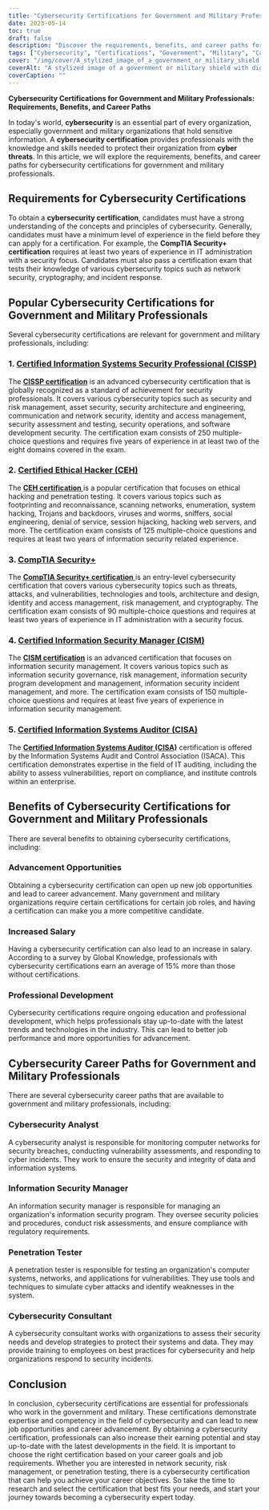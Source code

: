 ```yaml
---
title: "Cybersecurity Certifications for Government and Military Professionals"
date: 2023-05-14
toc: true
draft: false
description: "Discover the requirements, benefits, and career paths for cybersecurity certifications in the government and military sectors."
tags: ["Cybersecurity", "Certifications", "Government", "Military", "Career Path", "Information Security", "Defense", "Security Clearance", "Compliance", "Regulations", "Cybercrime", "Cyber Threats", "IT Audit", "Risk Management", "CISSP", "CISM", "Security+", "CEH", "CAP", "CSSLP"]
cover: "/img/cover/A_stylized_image_of_a_government_or_military_shield.png"
coverAlt: "A stylized image of a government or military shield with digital locks and keys in the background."
coverCaption: ""
---
```


**Cybersecurity Certifications for Government and Military Professionals: Requirements, Benefits, and Career Paths**

In today's world, **cybersecurity** is an essential part of every organization, especially government and military organizations that hold sensitive information. A **cybersecurity certification** provides professionals with the knowledge and skills needed to protect their organization from **cyber threats**. In this article, we will explore the requirements, benefits, and career paths for cybersecurity certifications for government and military professionals.

## Requirements for Cybersecurity Certifications

To obtain a **cybersecurity certification**, candidates must have a strong understanding of the concepts and principles of cybersecurity. Generally, candidates must have a minimum level of experience in the field before they can apply for a certification. For example, the **CompTIA Security+ certification** requires at least two years of experience in IT administration with a security focus. Candidates must also pass a certification exam that tests their knowledge of various cybersecurity topics such as network security, cryptography, and incident response.

## Popular Cybersecurity Certifications for Government and Military Professionals

Several cybersecurity certifications are relevant for government and military professionals, including:

### 1. [Certified Information Systems Security Professional (CISSP)](https://www.isc2.org/Certifications/CISSP)

The [**CISSP certification**](https://www.isc2.org/Certifications/CISSP) is an advanced cybersecurity certification that is globally recognized as a standard of achievement for security professionals. It covers various cybersecurity topics such as security and risk management, asset security, security architecture and engineering, communication and network security, identity and access management, security assessment and testing, security operations, and software development security. The certification exam consists of 250 multiple-choice questions and requires five years of experience in at least two of the eight domains covered in the exam.

### 2. [Certified Ethical Hacker (CEH)](https://cert.eccouncil.org/certified-ethical-hacker.html)

The [**CEH certification** ](https://cert.eccouncil.org/certified-ethical-hacker.html)is a popular certification that focuses on ethical hacking and penetration testing. It covers various topics such as footprinting and reconnaissance, scanning networks, enumeration, system hacking, Trojans and backdoors, viruses and worms, sniffers, social engineering, denial of service, session hijacking, hacking web servers, and more. The certification exam consists of 125 multiple-choice questions and requires at least two years of information security related experience.

### 3. [CompTIA Security+](https://simeononsecurity.com/articles/comptias-security-plus-sy0-601-what-do-you-need-to-know/)

The [**CompTIA Security+ certification** ](https://simeononsecurity.com/articles/comptias-security-plus-sy0-601-what-do-you-need-to-know/)is an entry-level cybersecurity certification that covers various cybersecurity topics such as threats, attacks, and vulnerabilities, technologies and tools, architecture and design, identity and access management, risk management, and cryptography. The certification exam consists of 90 multiple-choice questions and requires at least two years of experience in IT administration with a security focus.

### 4. [Certified Information Security Manager (CISM)](https://www.isaca.org/credentialing/cism)

The [**CISM certification**](https://www.isaca.org/credentialing/cism) is an advanced certification that focuses on information security management. It covers various topics such as information security governance, risk management, information security program development and management, information security incident management, and more. The certification exam consists of 150 multiple-choice questions and requires at least five years of experience in information security management.

### 5. [Certified Information Systems Auditor (CISA)](https://www.isaca.org/credentialing/cisa)

The [**Certified Information Systems Auditor (CISA)**](https://www.isaca.org/credentialing/cisa) certification is offered by the Information Systems Audit and Control Association (ISACA). This certification demonstrates expertise in the field of IT auditing, including the ability to assess vulnerabilities, report on compliance, and institute controls within an enterprise.

## Benefits of Cybersecurity Certifications for Government and Military Professionals

There are several benefits to obtaining cybersecurity certifications, including:

### Advancement Opportunities

Obtaining a cybersecurity certification can open up new job opportunities and lead to career advancement. Many government and military organizations require certain certifications for certain job roles, and having a certification can make you a more competitive candidate.

### Increased Salary

Having a cybersecurity certification can also lead to an increase in salary. According to a survey by Global Knowledge, professionals with cybersecurity certifications earn an average of 15% more than those without certifications.

### Professional Development

Cybersecurity certifications require ongoing education and professional development, which helps professionals stay up-to-date with the latest trends and technologies in the industry. This can lead to better job performance and more opportunities for advancement.

## Cybersecurity Career Paths for Government and Military Professionals

There are several cybersecurity career paths that are available to government and military professionals, including:

### Cybersecurity Analyst

A cybersecurity analyst is responsible for monitoring computer networks for security breaches, conducting vulnerability assessments, and responding to cyber incidents. They work to ensure the security and integrity of data and information systems.

### Information Security Manager

An information security manager is responsible for managing an organization's information security program. They oversee security policies and procedures, conduct risk assessments, and ensure compliance with regulatory requirements.

### Penetration Tester

A penetration tester is responsible for testing an organization's computer systems, networks, and applications for vulnerabilities. They use tools and techniques to simulate cyber attacks and identify weaknesses in the system.

### Cybersecurity Consultant

A cybersecurity consultant works with organizations to assess their security needs and develop strategies to protect their systems and data. They may provide training to employees on best practices for cybersecurity and help organizations respond to security incidents.

## Conclusion

In conclusion, cybersecurity certifications are essential for professionals who work in the government and military. These certifications demonstrate expertise and competency in the field of cybersecurity and can lead to new job opportunities and career advancement. By obtaining a cybersecurity certification, professionals can also increase their earning potential and stay up-to-date with the latest developments in the field. It is important to choose the right certification based on your career goals and job requirements. Whether you are interested in network security, risk management, or penetration testing, there is a cybersecurity certification that can help you achieve your career objectives. So take the time to research and select the certification that best fits your needs, and start your journey towards becoming a cybersecurity expert today.
